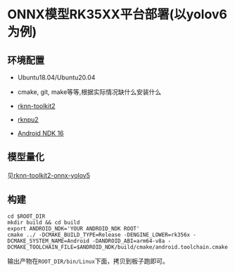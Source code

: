# ONNX模型RK35XX平台部署(以yolov6为例)


## 环境配置

- Ubuntu18.04/Ubuntu20.04

- cmake, git, make等等,根据实际情况缺什么安装什么

- [rknn-toolkit2](https://github.com/rockchip-linux/rknn-toolkit2)

- [rknpu2](https://github.com/rockchip-linux/rknpu2)

- [Android NDK 16](https://dl.google.com/android/repository/android-ndk-r16b-linux-x86_64.zip)

## 模型量化

见[rknn-toolkit2-onnx-yolov5](https://github.com/rockchip-linux/rknn-toolkit2/tree/master/examples/onnx/yolov5)

## 构建

```shell
cd $ROOT_DIR
mkdir build && cd build
export ANDROID_NDK='YOUR ANDROID_NDK ROOT'
cmake ../ -DCMAKE_BUILD_TYPE=Release -DENGINE_LOWER=rk356x -DCMAKE_SYSTEM_NAME=Android -DANDROID_ABI=arm64-v8a -DCMAKE_TOOLCHAIN_FILE=$ANDROID_NDK/build/cmake/android.toolchain.cmake
```
输出产物在`ROOT_DIR/bin/Linux`下面，拷贝到板子跑即可。
